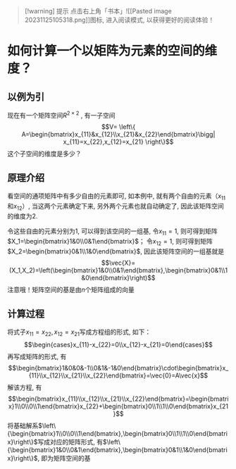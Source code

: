 
>[!warning] 提示
>点击右上角「书本」![[Pasted image 20231125105318.png]]图标, 进入阅读模式, 以获得更好的阅读体验！

# 如何计算一个以矩阵为元素的空间的维度？

## 以例为引

现在有一个矩阵空间$R^{2\times2}$ , 有一子空间$$V= \left\{ A=\begin{bmatrix}x_{11}&x_{12}\\x_{21}&x_{22}\end{bmatrix}\bigg| x_{11}=x_{22},x_{12}=x_{21} \right\}$$这个子空间的维度是多少？

## 原理介绍

看空间的通项矩阵中有多少自由的元素即可, 如本例中, 就有两个自由的元素（$x_{11}$和$x_{12}$）, 当这两个元素确定下来, 另外两个元素也就自动确定了, 因此该矩阵空间的维度为2.

令这些自由的元素分别为1, 可以得到该空间的一组基, 令$x_{11}=1$, 则可得到矩阵$X_1=\begin{bmatrix}1&0\\0&1\end{bmatrix}$； 令$x_{12}=1$, 则可得到矩阵$X_2=\begin{bmatrix}0&1\\1&0\end{bmatrix}$, 因此该矩阵空间的一组基就是$$\vec{X}=(X_1,X_2)=\left(\begin{bmatrix}1&0\\0&1\end{bmatrix},\begin{bmatrix}0&1\\1&0\end{bmatrix}\right)$$
注意哦！矩阵空间的基是由$n$个矩阵组成的向量

## 计算过程

将式子$x_{11}=x_{22},x_{12}=x_{21}$写成方程组的形式, 如下：$$\begin{cases}x_{11}-x_{22}=0\\x_{12}-x_{21}=0\end{cases}$$再写成矩阵的形式, 有$$\begin{bmatrix}1&0&0&-1\\0&1&-1&0\end{bmatrix}\cdot\begin{bmatrix}x_{11}\\x_{12}\\x_{21}\\x_{22}\end{bmatrix}=\vec{0}=A\vec{x}$$
解该方程, 有$$\begin{bmatrix}x_{11}\\x_{12}\\x_{21}\\x_{22}\end{bmatrix}=\begin{bmatrix}1\\0\\0\\1\end{bmatrix}x_{22}+\begin{bmatrix}0\\1\\1\\0\end{bmatrix}x_{21}$$ 
将基础解系$\left\{\begin{bmatrix}1\\0\\0\\1\end{bmatrix},\begin{bmatrix}0\\1\\1\\0\end{bmatrix}\right\}$写成对应的矩阵形式, 有$\left\{\begin{bmatrix}1&0\\0&1\end{bmatrix},\begin{bmatrix}0&1\\1&0\end{bmatrix}\right\}$, 即为矩阵空间的基